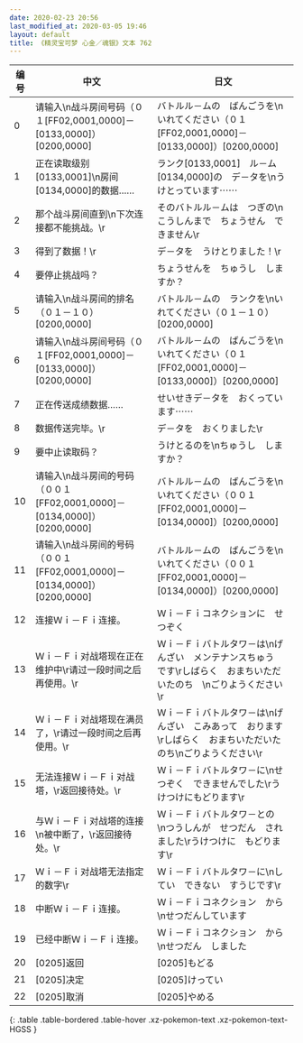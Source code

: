 ```yaml
---
date: 2020-02-23 20:56
last_modified_at: 2020-03-05 19:46
layout: default
title: 《精灵宝可梦 心金／魂银》文本 762
---
```

| 编号 | 中文 | 日文 |
| ---- | ---- | ---- |
| 0 | 请输入\n战斗房间号码（０１[FF02,0001,0000]－[0133,0000]）[0200,0000] | バトルル－ムの　ばんごうを\nいれてください（０１[FF02,0001,0000]－[0133,0000]）[0200,0000] |
| 1 | 正在读取级别[0133,0001]\n房间[0134,0000]的数据…… | ランク[0133,0001]　ル－ム[0134,0000]の　デ－タを\nうけとっています⋯⋯ |
| 2 | 那个战斗房间直到\n下次连接都不能挑战。\r | そのバトルル－ムは　つぎの\nこうしんまで　ちょうせん　できません\r |
| 3 | 得到了数据！\r | デ－タを　うけとりました！\r |
| 4 | 要停止挑战吗？ | ちょうせんを　ちゅうし　しますか？ |
| 5 | 请输入\n战斗房间的排名（０１－１０）[0200,0000] | バトルル－ムの　ランクを\nいれてください（０１－１０）[0200,0000] |
| 6 | 请输入\n战斗房间号码（０１[FF02,0001,0000]－[0133,0000]）[0200,0000] | バトルル－ムの　ばんごうを\nいれてください（０１[FF02,0001,0000]－[0133,0000]）[0200,0000] |
| 7 | 正在传送成绩数据…… | せいせきデ－タを　おくっています⋯⋯ |
| 8 | 数据传送完毕。\r | デ－タを　おくりました\r |
| 9 | 要中止读取码？ | うけとるのを\nちゅうし　しますか？ |
| 10 | 请输入\n战斗房间的号码（００１[FF02,0001,0000]－[0134,0000]）[0200,0000] | バトルル－ムの　ばんごうを\nいれてください（００１[FF02,0001,0000]－[0134,0000]）[0200,0000] |
| 11 | 请输入\n战斗房间的号码（００１[FF02,0001,0000]－[0134,0000]）[0200,0000] | バトルル－ムの　ばんごうを\nいれてください（００１[FF02,0001,0000]－[0134,0000]）[0200,0000] |
| 12 | 连接Ｗｉ－Ｆｉ连接。 | Ｗｉ－Ｆｉコネクションに　せつぞく |
| 13 | Ｗｉ－Ｆｉ对战塔现在正在维护中\r请过一段时间之后再使用。\r | Ｗｉ－Ｆｉバトルタワ－は\nげんざい　メンテナンスちゅう　です\rしばらく　おまちいただいたのち　\nごりようください\r |
| 14 | Ｗｉ－Ｆｉ对战塔现在满员了，\r请过一段时间之后再使用。\r | Ｗｉ－Ｆｉバトルタワ－は\nげんざい　こみあって　おります\rしばらく　おまちいただいたのち\nごりようください\r |
| 15 | 无法连接Ｗｉ－Ｆｉ对战塔，\r返回接待处。\r | Ｗｉ－Ｆｉバトルタワ－に\nせつぞく　できませんでした\rうけつけにもどります\r |
| 16 | 与Ｗｉ－Ｆｉ对战塔的连接\n被中断了，\r返回接待处。\r | Ｗｉ－Ｆｉバトルタワ－との　\nつうしんが　せつだん　されました\rうけつけに　もどります\r |
| 17 | Ｗｉ－Ｆｉ对战塔无法指定的数字\r | Ｗｉ－Ｆｉバトルタワ－に\nしてい　できない　すうじです\r |
| 18 | 中断Ｗｉ－Ｆｉ连接。 | Ｗｉ－Ｆｉコネクション　から\nせつだんしています |
| 19 | 已经中断Ｗｉ－Ｆｉ连接。 | Ｗｉ－Ｆｉコネクション　から\nせつだん　しました |
| 20 | [0205]返回 | [0205]もどる |
| 21 | [0205]决定 | [0205]けってい |
| 22 | [0205]取消 | [0205]やめる |
{: .table .table-bordered .table-hover .xz-pokemon-text .xz-pokemon-text-HGSS }